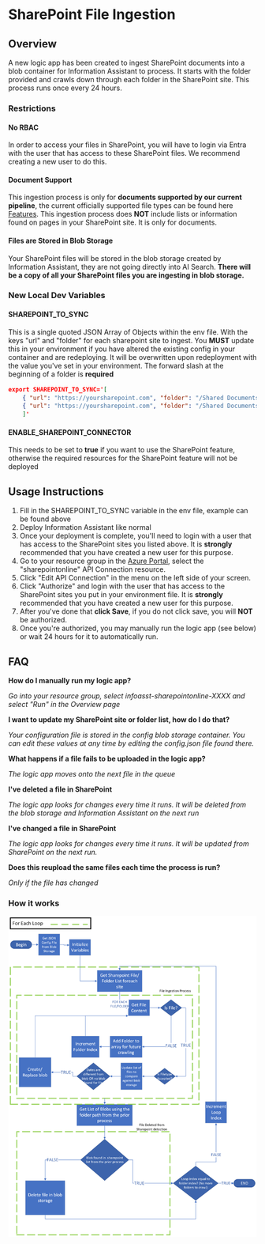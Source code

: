# SharePoint File Ingestion

## Overview

A new logic app has been created to ingest SharePoint documents into a blob container for Information Assistant to process. It starts with the folder provided and crawls down through each folder in the SharePoint site. This process runs once every 24 hours.

### Restrictions

#### No RBAC
In order to access your files in SharePoint, you will have to login via Entra with the user that has access to these SharePoint files. We recommend creating a new user to do this.

#### Document Support
This ingestion process is only for **documents supported by our current pipeline**, the current officially supported file types can be found here [Features](./features.md#supported-document-types).  This ingestion process does **NOT** include lists or information found on pages in your SharePoint site. It is only for documents.


#### Files are Stored in Blob Storage
Your SharePoint files will be stored in the blob storage created by Information Assistant, they are not going directly into AI Search. **There will be a copy of all your SharePoint files you are ingesting in blob storage.**

### New Local Dev Variables

#### SHAREPOINT_TO_SYNC
This is a single quoted JSON Array of Objects within the env file. With the keys "url" and "folder" for each sharepoint site to ingest. You **MUST** update this in your environment if you have altered the existing config in your container and are redeploying. It will be overwritten upon redeployment with the value you've set in your environment.
The forward slash at the beginning of a folder is **required**
```JSON
export SHAREPOINT_TO_SYNC='[
    { "url": "https://yoursharepoint.com", "folder": "/Shared Documents"},
    { "url": "https://yoursharepoint.com", "folder": "/Shared Documents"}
    ]'
```

#### ENABLE_SHAREPOINT_CONNECTOR
This needs to be set to **true** if you want to use the SharePoint feature, otherwise the required resources for the SharePoint feature will not be deployed

## Usage Instructions

1. Fill in the SHAREPOINT_TO_SYNC variable in the env file, example can be found above
2. Deploy Information Assistant like normal
3. Once your deployment is complete, you'll need to login with a user that has access to the SharePoint sites you listed above. It is **strongly** recommended that you have created a new user for this purpose.
4. Go to your resource group in the [Azure Portal](https://portal.azure.com/), select the "sharepointonline" API Connection resource.
5. Click "Edit API Connection" in the menu on the left side of your screen.
6. Click "Authorize" and login with the user that has access to the SharePoint sites you put in your environment file. It is **strongly** recommended that you have created a new user for this purpose.
7. After you've done that **click Save**, if you do not click save, you will **NOT** be authorized.
8. Once you're authorized, you may manually run the logic app (see below) or wait 24 hours for it to automatically run.

## FAQ

**How do I manually run my logic app?**

*Go into your resource group, select infoasst-sharepointonline-XXXX and select "Run" in the Overview page*

**I want to update my SharePoint site or folder list, how do I do that?**

*Your configuration file is stored in the config blob storage container. You can edit these values at any time by editing the config.json file found there.*

**What happens if a file fails to be uploaded in the logic app?**

*The logic app moves onto the next file in the queue*

**I've deleted a file in SharePoint**

*The logic app looks for changes every time it runs. It will be deleted from the blob storage and Information Assistant on the next run*

**I've changed a file in SharePoint**

*The logic app looks for changes every time it runs. It will be updated from SharePoint on the next run.*

**Does this reupload the same files each time the process is run?**

*Only if the file has changed*
### How it works

![How does SharePoint Ingestion Work](/docs/images/sharepoint_logic_app_diagram.png)